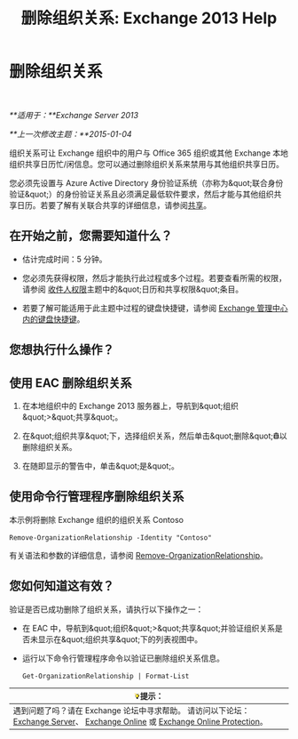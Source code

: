 ﻿---
title: '删除组织关系: Exchange 2013 Help'
TOCTitle: 删除组织关系
ms:assetid: ff211394-f58b-4da7-bb3a-df6abcb5950e
ms:mtpsurl: https://technet.microsoft.com/zh-cn/library/JJ657513(v=EXCHG.150)
ms:contentKeyID: 50492060
ms.date: 05/21/2018
mtps_version: v=EXCHG.150
ms.translationtype: MT
---

# 删除组织关系

 

_**适用于：**Exchange Server 2013_

_**上一次修改主题：**2015-01-04_

组织关系可让 Exchange 组织中的用户与 Office 365 组织或其他 Exchange 本地组织共享日历忙/闲信息。您可以通过删除组织关系来禁用与其他组织共享日历。

您必须先设置与 Azure Active Directory 身份验证系统（亦称为\&quot;联合身份验证\&quot;）的身份验证关系且必须满足最低软件要求，然后才能与其他组织共享日历。若要了解有关联合共享的详细信息，请参阅[共享](sharing-exchange-2013-help.md)。

## 在开始之前，您需要知道什么？

  - 估计完成时间：5 分钟。

  - 您必须先获得权限，然后才能执行此过程或多个过程。若要查看所需的权限，请参阅 [收件人权限](recipients-permissions-exchange-2013-help.md)主题中的\&quot;日历和共享权限\&quot;条目。

  - 若要了解可能适用于此主题中过程的键盘快捷键，请参阅 [Exchange 管理中心内的键盘快捷键](keyboard-shortcuts-in-the-exchange-admin-center-exchange-online-protection-help.md)。

## 您想执行什么操作？

## 使用 EAC 删除组织关系

1.  在本地组织中的 Exchange 2013 服务器上，导航到\&quot;组织\&quot;\>\&quot;共享\&quot;。

2.  在\&quot;组织共享\&quot;下，选择组织关系，然后单击\&quot;删除\&quot;![删除图标](images/JJ657511.14f639f6-61e8-4418-bbfb-0db14de9d2f5(EXCHG.150).gif "删除图标")以删除组织关系。

3.  在随即显示的警告中，单击\&quot;是\&quot;。

## 使用命令行管理程序删除组织关系

本示例将删除 Exchange 组织的组织关系 Contoso

    Remove-OrganizationRelationship -Identity "Contoso"

有关语法和参数的详细信息，请参阅 [Remove-OrganizationRelationship](https://technet.microsoft.com/zh-cn/library/ee332362\(v=exchg.150\))。

## 您如何知道这有效？

验证是否已成功删除了组织关系，请执行以下操作之一：

  - 在 EAC 中，导航到\&quot;组织\&quot;\>\&quot;共享\&quot;并验证组织关系是否未显示在\&quot;组织共享\&quot;下的列表视图中。

  - 运行以下命令行管理程序命令以验证已删除组织关系信息。
    
        Get-OrganizationRelationship | Format-List

<table>
<thead>
<tr class="header">
<th><img src="images/Bb124558.tip(EXCHG.150).gif" title="提示" alt="提示" />提示：</th>
</tr>
</thead>
<tbody>
<tr class="odd">
<td>遇到问题了吗？请在 Exchange 论坛中寻求帮助。 请访问以下论坛：<a href="https://go.microsoft.com/fwlink/p/?linkid=60612">Exchange Server</a>、 <a href="https://go.microsoft.com/fwlink/p/?linkid=267542">Exchange Online</a> 或 <a href="https://go.microsoft.com/fwlink/p/?linkid=285351">Exchange Online Protection</a>。</td>
</tr>
</tbody>
</table>

